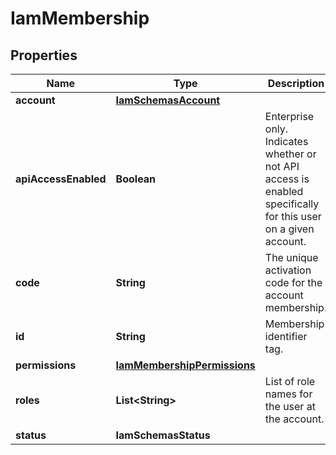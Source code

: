 

# IamMembership


## Properties

| Name | Type | Description | Notes |
|------------ | ------------- | ------------- | -------------|
|**account** | [**IamSchemasAccount**](IamSchemasAccount.md) |  |  [optional] |
|**apiAccessEnabled** | **Boolean** | Enterprise only. Indicates whether or not API access is enabled specifically for this user on a given account. |  [optional] |
|**code** | **String** | The unique activation code for the account membership. |  [optional] [readonly] |
|**id** | **String** | Membership identifier tag. |  [optional] [readonly] |
|**permissions** | [**IamMembershipPermissions**](IamMembershipPermissions.md) |  |  [optional] |
|**roles** | **List&lt;String&gt;** | List of role names for the user at the account. |  [optional] [readonly] |
|**status** | **IamSchemasStatus** |  |  [optional] |



